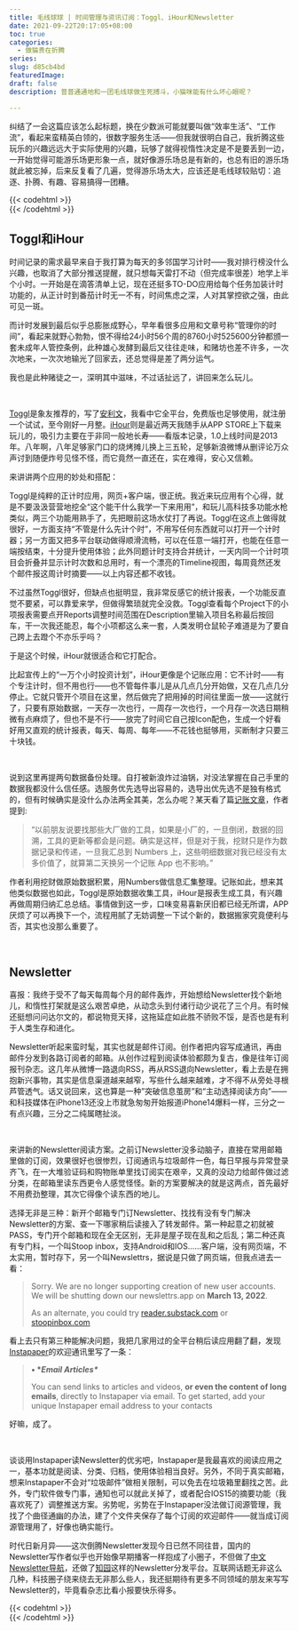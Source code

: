 ```yaml
---
title: 毛线球球 | 时间管理与资讯订阅：Toggl、iHour和Newsletter
date: 2021-09-22T20:17:05+08:00
toc: true
categories:
  - 做猫贵在折腾
series:
slug: d85cb4bd
featuredImage:
draft: false
description: 普普通通地和一团毛线球做生死搏斗，小猫咪能有什么坏心眼呢？

---
```






纠结了一会这篇应该怎么起标题，换在少数派可能就要叫做“效率生活”、“工作流”，看起来蛮精英白领的，很数字服务生活——但我就很明白自己，我折腾这些玩乐的兴趣远远大于实际使用的兴趣，玩够了就得视惰性决定是不是要丢到一边，一开始觉得可能游乐场更形象一点，就好像游乐场总是有新的，也总有旧的游乐场就此被忘掉，后来反复看了几遍，觉得游乐场太大，应该还是毛线球较贴切：追逐、扑腾、有趣、容易搞得一团糟。

{{< codehtml >}}      <br/> {{< /codehtml >}}

## Toggl和iHour

时间记录的需求最早来自于我打算为每天的多邻国学习计时——我对排行榜没什么兴趣，也取消了大部分推送提醒，就只想每天雷打不动（但完成率很差）地学上半个小时。一开始是在滴答清单上记，现在还挺多TO-DO应用给每个任务加装计时功能的，从正计时到番茄计时无一不有，时间焦虑之深，人对其掌控欲之强，由此可见一斑。


而计时发展到最后似乎总膨胀成野心，早年看很多应用和文章号称“管理你的时间”，看起来就野心勃勃，恨不得给24小时56个周的8760小时525600分钟都颁一套未成年人管控条例，此种雄心发酵到最后又往往走味，和赌坊也差不许多，一次次地来，一次次地输光了回家去，还总觉得是差了两分运气。

我也是此种赌徒之一，深明其中滋味，不过话扯远了，讲回来怎么玩儿。

​		



[Toggl](https://track.toggl.com/timer)是象友推荐的，写了[安利文](https://akaito.xyz/post/toggl/)，我看中它全平台，免费版也足够使用，就注册一个试试，至今刚好一月整。[iHour](https://sspai.com/post/64716)则是最近两天我随手从APP STORE上下载来玩儿的，吸引力主要在于非同一般地长寿——看版本记录，1.0上线时间是2013年。八年啊，八年足够家门口的烧烤摊儿换上三五轮，足够新浪微博从删评论万众声讨到随便炸号见怪不怪，而它竟然一直还在，实在难得，安心又信赖。


来讲讲两个应用的妙处和搭配：

Toggl是纯粹的正计时应用，网页+客户端，很正统。我近来玩应用有个心得，就是不要汲汲营营地挖全“这个能干什么我学一下来用用”，和玩儿高科技多功能水枪类似，两三个功能用熟手了，先把眼前这场水仗打了再说。Toggl在这点上做得就很好，一方面支持“不管是什么先计个时”，不用写任何东西就可以打开一个计时器；另一方面又把多平台联动做得顺滑流畅，可以在任意一端打开，也能在任意一端按结束，十分提升使用体验；此外同题计时支持合并统计，一天内同一个计时项目会折叠并显示计时次数和总用时，有一个漂亮的Timeline视图，每周竟然还发个邮件报这周计时摘要——以上内容还都不收钱。

不过虽然Toggl很好，但缺点也挺明显，我非常反感它的统计报表，一个功能反直觉不要紧，可以靠爱来学，但做得繁琐就完全没救。Toggl查看每个Project下的小项报表需要点开Reports调整时间范围在Description里输入项目名称最后按回车，干一次我还能忍，每个小项都这么来一套，人类发明仓鼠轮子难道是为了要自己跨上去蹬个不亦乐乎吗？

于是这个时候，iHour就很适合和它打配合。

比起宣传上的“一万个小时投资计划”，iHour更像是个记账应用：它不计时——有个专注计时，但不用也行——也不管每件事儿是从几点几分开始做，又在几点几分停止。它就只管开个项目在这里，然后做完了把用掉的时间往里面一放——这就行了，只要有原始数据，一天存一次也行，一周存一次也行，一个月存一次选日期稍微有点麻烦了，但也不是不行——放完了时间它自己按Icon配色，生成一个好看好用又直观的统计报表，每天、每周、每年——不花钱也挺够用，买断制才只要三十块钱。

​	



说到这里再提两句数据备份处理。自打被新浪炸过油锅，对没法掌握在自己手里的数据我都没什么信任感。选服务优先选导出容易的，选导出优先选不是独有格式的，但有时候确实是没什么办法两全其美，怎么办呢？某天看了篇[记账文章](https://sspai.com/post/68200)，作者提到:

> “以前朋友说要找那些大厂做的工具，如果是小厂的，一旦倒闭，数据的回溯，工具的更新等都会是问题。确实是这样，但是对于我，挖财只是作为数据记录和传递，一旦我汇总到 Numbers 上，这些明细数据对我已经没有太多价值了，就算第二天换另一个记账 App 也不影响。”

作者利用挖财做原始数据积累，用Numbers做信息汇集整理。记账如此，想来其他类似数据也如此，Toggl是原始数据收集工具，iHour是报表生成工具，有兴趣再做周期归纳汇总总结。事情做到这一步，口味变易喜新厌旧都已经无所谓，APP厌烦了可以再换下一个，流程用腻了无妨调整一下试个新的，数据搬家究竟便利与否，其实也没那么重要了。

​	



## Newsletter

喜报：我终于受不了每天每周每个月的邮件轰炸，开始想给Newsletter找个新地儿，和惰性打架就是这么艰苦卓绝，从动念头到付诸行动少说花了三个月。有时候还挺想问问达尔文的，都说物竞天择，这拖延症如此胜不骄败不馁，是否也是有利于人类生存和进化。

Newsletter听起来蛮时髦，其实也就是邮件订阅。创作者把内容写成通讯，再由邮件分发到各路订阅者的邮箱。从创作过程到阅读体验都颇为复古，像是往年订阅报刊杂志。这几年从微博一路退向RSS，再从RSS退向Newsletter，看上去是在拥抱新兴事物，其实是信息渠道越来越窄，写些什么越来越难，才不得不从旁处寻根芦管透气。话又说回来，这也算是一种”突破信息茧房”和“主动选择阅读方向”——和科技媒体在iPhone13还没上市就急匆匆开始报道iPhone14爆料一样，三分之一有点兴趣，三分之二纯属瞎扯淡。

​	



来讲新的Newsletter阅读方案。之前订Newsletter没多动脑子，直接在常用邮箱里做的订阅，效果很好也很惨烈，订阅通讯与垃圾邮件一色，每日早报与异常登录齐飞，在一大堆验证码和购物账单里找订阅实在艰辛，又真的没动力给邮件做过滤分类，在邮箱里读东西更令人感觉怪怪。新的方案要解决的就是这两点，首先最好不用费劲整理，其次它得像个读东西的地儿。


选择无非是三种：新开个邮箱专门订Newsletter、找找有没有专门解决Newsletter的方案、查一下哪家稍后读接入了转发邮件。第一种起意之初就被PASS，专门开个邮箱和现在全无区别，无非是屋子现在乱和之后乱；第二种还真有专门科，一个叫Stoop inbox，支持Android和IOS……客户端，没有网页端，不太实用，暂时存下，另一个叫Newslettrs，据说是只做了网页端，但我点进去一看：

> Sorry. We are no longer supporting creation of new user accounts. We will be shutting down our newslettrs.app on **March 13, 2022**.
>
> As an alternate, you could try [reader.substack.com](https://reader.substack.com/) or [stoopinbox.com](https://stoopinbox.com/)

看上去只有第三种能解决问题，我把几家用过的全平台稍后读应用翻了翻，发现[Instapaper](https://www.instapaper.com/u)的欢迎通讯里写了一条：

> **• \**Email Articles\****
>
> You can send links to articles and videos, **or even the content of long emails**, directly to Instapaper via email. To get started, add your unique Instapaper email address to your contacts

好嘛，成了。

​	



谈谈用Instapaper读Newsletter的优劣吧，Instapaper是我最喜欢的阅读应用之一，基本功就是阅读、分类、归档，使用体验相当良好。另外，不同于真实邮箱，想来Instapaper不会对“垃圾邮件”做相关限制，可以免去在垃圾箱里翻找之苦。此外，专门软件做专门事，通知也可以就此关掉了，或者配合IOS15的摘要功能（我喜欢死了）调整推送方案。劣势呢，劣势在于Instapaper没法做订阅源管理，我找了个曲径通幽的办法，建了个文件夹保存了每个订阅的欢迎邮件——就当成订阅源管理用了，好像也确实能行。



时代日新月异——这次倒腾Newsletter发现今日已然不同往昔，国内的Newsletter写作者似乎也开始像早期播客一样抱成了小圈子，不但做了[中文Newsletter导航](https://www.notion.so/kfang/Newsletter-68ee46c0a4574f659fb8a873ead438c6)，还做了[知园](https://zhiy.cc/)这样的Newsletter分发平台。互联网话题无非这么几种，科技圈子绕来绕去无非那么些人，我还挺期待有更多不同领域的朋友来写写Newsletter的，毕竟看杂志比看小报要快乐得多。

{{< codehtml >}}      <br/> {{< /codehtml >}}

